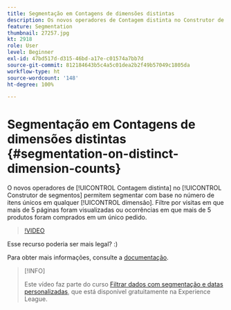 ```yaml
---
title: Segmentação em Contagens de dimensões distintas
description: Os novos operadores de Contagem distinta no Construtor de segmentos permitem segmentar com base no número de itens únicos em qualquer dimensão. Filtre por visitas em que mais de 5 páginas foram visualizadas ou ocorrências em que mais de 5 produtos foram comprados em um único pedido.
feature: Segmentation
thumbnail: 27257.jpg
kt: 2918
role: User
level: Beginner
exl-id: 47bd517d-d315-46bd-a17e-c01574a7bb7d
source-git-commit: 812184643b5c4a5c01dea2b2f49b57049c1805da
workflow-type: ht
source-wordcount: '148'
ht-degree: 100%

---
```


# Segmentação em Contagens de dimensões distintas {#segmentation-on-distinct-dimension-counts}

O novos operadores de [!UICONTROL Contagem distinta] no [!UICONTROL Construtor de segmentos] permitem segmentar com base no número de itens únicos em qualquer [!UICONTROL dimensão]. Filtre por visitas em que mais de 5 páginas foram visualizadas ou ocorrências em que mais de 5 produtos foram comprados em um único pedido.

>[!VIDEO](https://video.tv.adobe.com/v/27257/?quality=12&learn=on)

Esse recurso poderia ser mais legal? :)

Para obter mais informações, consulte a [documentação](https://experienceleague.adobe.com/docs/analytics/components/segmentation/segment-reference/seg-operators.html?lang=pt-BR).

>[!INFO]
>
> Este vídeo faz parte do curso [Filtrar dados com segmentação e datas personalizadas](https://experienceleague.adobe.com/?recommended=Analytics-U-1-2021.1.filterdata&amp;lang=pt-BR), que está disponível gratuitamente na Experience League.
